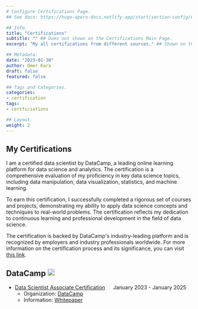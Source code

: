 ```yaml
---
# Configure Certifications Page.
## See docs: https://hugo-apero-docs.netlify.app/start/section-config/#lists-of-pages

## Info.
title: "Certifications"
subtitle: "" ## Does not shown on the Certifications Main Page.
excerpt: "My all certifications from different sources." ## Shown on the Certcification Main Page, but does not shown on the Certifications Page.

## Metadata.
date: "2023-01-30"
author: Omer Kara
draft: false
featured: false

## Tags and Categories.
categories:
- certification
tags:
- certficiations

## Layout.
weight: 2
---
```




## My Certifications
I am a certified data scientist by DataCamp, a leading online learning platform for data science and analytics. The certification is a comprehensive evaluation of my proficiency in key data science topics, including data manipulation, data visualization, statistics, and machine learning. 

To earn this certification, I successfully completed a rigorous set of courses and projects, demonstrating my ability to apply data science concepts and techniques to real-world problems. The certification reflects my dedication to continuous learning and professional development in the field of data science. 

The certification is backed by DataCamp's industry-leading platform and is recognized by employers and industry professionals worldwide. For more information on the certification process and its significance, you can visit [this link](https://assets.datacamp.com/email/other/ds-certification-whitepaper.pdf).

## DataCamp <img src='/../../../img/icons/datacamp-3.png' alt="DataCamp" style="height: 20px; width:20px;"/>
- [Data Scientist Associate Certification](https://www.datacamp.com/certificate/DSA0017610627699) &emsp; January 2023 - January 2025
  + Organization: [DataCamp](https://www.datacamp.com/)
  + Information: [Whitepaper](https://assets.datacamp.com/email/other/ds-certification-whitepaper.pdf)
